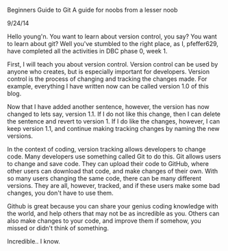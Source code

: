 Beginners Guide to Git
A guide for noobs from a lesser noob

9/24/14

Hello young'n. You want to learn about version control, you say? You want to learn about git? Well you've stumbled to the right place, as I, pfeffer629, have completed all the activities in DBC phase 0, week 1.

First, I will teach you about version control. Version control can be used by anyone who creates, but is especially important for developers. Version control is the process of changing and tracking the changes made. For example, everything I have written now can be called version 1.0 of this blog.

Now that I have added another sentence, however, the version has now changed to lets say, version 1.1. If I do not like this change, then I can delete the sentence and revert to version 1. If I do like the changes, however, I can keep version 1.1, and continue making tracking changes by naming the new versions.

In the context of coding, version tracking allows developers to change code. Many developers use something called Git to do this. Git allows users to change and save code. They can upload their code to GitHub, where other users can download that code, and make changes of their own. With so many users changing the same code, there can be many different versions. They are all, however, tracked, and if these users make some bad changes, you don't have to use them.

Github is great because you can share your genius coding knowledge with the world, and help others that may not be as incredible as you. Others can also make changes to your code, and improve them if somehow, you missed or didn't think of something.

Incredible.. I know.